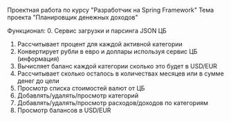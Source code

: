 Проектная работа по курсу "Разработчик на Spring Framework"
Тема проекта "Планировщик денежных доходов"

Функционал:
0. Сервис загрузки и парсинга JSON ЦБ 
1. Рассчитывает процент для каждой активной категории
2. Конвертирует рубли в евро и доллары используя сервис ЦБ (информация)
3. Вычисляет баланс каждой категории сколько это будет в USD/EUR
4. Рассчитывает сколько осталось в количествах месяцев или в сумме денег до цели 
5. Просмотр списка стоимостей валют от ЦБ
6. Добавлять/удалять/просмотр категорий
7. Добавлять/удалять/просмотр расходов/доходов по категориям
8. Просмотр балансов в USD/EUR

